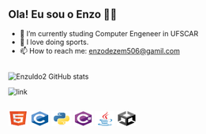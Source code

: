 ## Ola! Eu sou o Enzo 👋😊


- 🌱 I’m currently studing Computer Engeneer in UFSCAR
- 🏃 I love doing sports.
- 📫 How to reach me: enzodezem506@gamil.com

##
![Enzuldo2 GitHub stats](https://github-readme-stats.vercel.app/api?username=Enzuldo2&show_icons=true&theme=tokyonight)


![link](https://github-readme-stats.vercel.app/api/top-langs/?username=Enzuldo2&theme=blue-green)


<div style="display: inline_block"><br>
  <img align="center" alt="Enzo-HTML" height="30" width="40" src="https://raw.githubusercontent.com/devicons/devicon/master/icons/html5/html5-original.svg">
  <img align="center" alt="Enzo C" height="30" width="40" src="https://raw.githubusercontent.com/devicons/devicon/master/icons/c/c-original.svg">
  <img align="center" alt="Enzo-Python" height="30" width="40" src="https://raw.githubusercontent.com/devicons/devicon/master/icons/python/python-original.svg">
  <img align="center" alt="Enzo-Csharp" height="30" width="40" src="https://raw.githubusercontent.com/devicons/devicon/master/icons/csharp/csharp-original.svg">
  <img align="center" alt="Enzo-Java" height="30" width="40" src="https://raw.githubusercontent.com/devicons/devicon/master/icons/java/java-original.svg">
  <img align="center" alt="Enzo-Unity" height="30" width="40" src="https://raw.githubusercontent.com/devicons/devicon/master/icons/unity/unity-original.svg">
</div>

